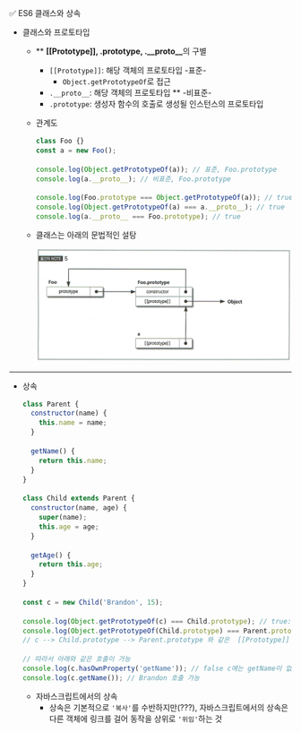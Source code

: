 ✅ ES6 클래스와 상속

- 클래스와 프로토타입

  - \*\* <b>[[Prototype]], .prototype, .\_\_proto\_\_</b>의 구별

    - `[[Prototype]]`: 해당 객체의 프로토타입 -표준-
      - `Object.getPrototypeOf`로 접근
    - `.__proto__`: 해당 객체의 프로토타입 \*\* -비표준-
    - `.prototype`: 생성자 함수의 호출로 생성될 인스턴스의 프로토타입

  - 관계도

    ```javascript
    class Foo {}
    const a = new Foo();

    console.log(Object.getPrototypeOf(a)); // 표준, Foo.prototype
    console.log(a.__proto__); // 비표준, Foo.prototype

    console.log(Foo.prototype === Object.getPrototypeOf(a)); // true
    console.log(Object.getPrototypeOf(a) === a.__proto__); // true
    console.log(a.__proto__ === Foo.prototype); // true
    ```

  - 클래스는 아래의 문법적인 설탕
  
    ![extends](/resources/extends.png)

<hr />

- 상속

  ```js
  class Parent {
    constructor(name) {
      this.name = name;
    }

    getName() {
      return this.name;
    }
  }

  class Child extends Parent {
    constructor(name, age) {
      super(name);
      this.age = age;
    }

    getAge() {
      return this.age;
    }
  }

  const c = new Child('Brandon', 15);

  console.log(Object.getPrototypeOf(c) === Child.prototype); // true: c --> Child.prototype
  console.log(Object.getPrototypeOf(Child.prototype) === Parent.prototype); // true: Child.prototype --> Parent.prototype
  // c --> Child.prototype --> Parent.prototype 와 같은  [[Prototype]] 연쇄를 가짐

  // 따라서 아래와 같은 호출이 가능
  console.log(c.hasOwnProperty('getName')); // false c에는 getName이 없지만
  console.log(c.getName()); // Brandon 호출 가능
  ```

  - 자바스크립트에서의 상속
    - 상속은 기본적으로 `'복사'`를 수반하지만(???), 자바스크립트에서의 상속은 다른 객체에 링크를 걸어 동작을 상위로 `'위임'`하는 것
